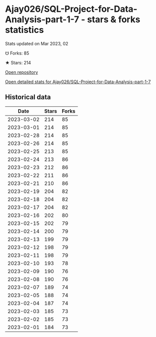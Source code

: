 # Ajay026/SQL-Project-for-Data-Analysis-part-1-7 - stars & forks statistics

Stats updated on Mar 2023, 02

☋ Forks: 85

★ Stars: 214

[Open repository](https://github.com/Ajay026/SQL-Project-for-Data-Analysis-part-1-7)

[Open detailed stats for Ajay026/SQL-Project-for-Data-Analysis-part-1-7](https://reviewgithub.com/rep/Ajay026/SQL-Project-for-Data-Analysis-part-1-7)

## Historical data
| Date | Stars | Forks |
|------|-------|-------|
| 2023-03-02 | 214 | 85 | 
| 2023-03-01 | 214 | 85 | 
| 2023-02-28 | 214 | 85 | 
| 2023-02-26 | 214 | 85 | 
| 2023-02-25 | 213 | 85 | 
| 2023-02-24 | 213 | 86 | 
| 2023-02-23 | 212 | 86 | 
| 2023-02-22 | 211 | 86 | 
| 2023-02-21 | 210 | 86 | 
| 2023-02-19 | 204 | 82 | 
| 2023-02-18 | 204 | 82 | 
| 2023-02-17 | 204 | 82 | 
| 2023-02-16 | 202 | 80 | 
| 2023-02-15 | 202 | 79 | 
| 2023-02-14 | 200 | 79 | 
| 2023-02-13 | 199 | 79 | 
| 2023-02-12 | 198 | 79 | 
| 2023-02-11 | 198 | 79 | 
| 2023-02-10 | 193 | 78 | 
| 2023-02-09 | 190 | 76 | 
| 2023-02-08 | 190 | 76 | 
| 2023-02-07 | 189 | 74 | 
| 2023-02-05 | 188 | 74 | 
| 2023-02-04 | 187 | 74 | 
| 2023-02-03 | 185 | 73 | 
| 2023-02-02 | 185 | 73 | 
| 2023-02-01 | 184 | 73 | 


